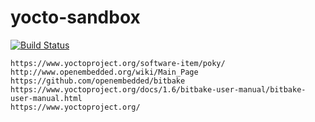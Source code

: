 # yocto-sandbox

[![Build Status](https://travis-ci.com/githubfoam/yocto-sandbox.svg?branch=dev)](https://travis-ci.com/githubfoam/yocto-sandbox)  

~~~~
https://www.yoctoproject.org/software-item/poky/
http://www.openembedded.org/wiki/Main_Page
https://github.com/openembedded/bitbake
https://www.yoctoproject.org/docs/1.6/bitbake-user-manual/bitbake-user-manual.html
https://www.yoctoproject.org/

~~~~